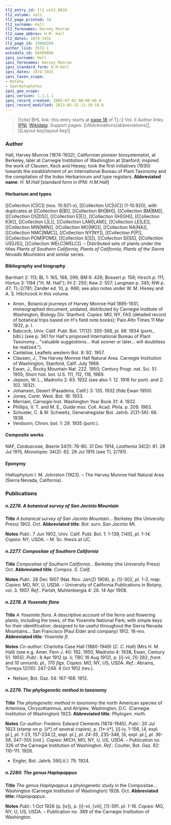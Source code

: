 ```yaml
---
tl2_entry_id: tl2_vol2_0028
tl2_volume: vol2
tl2_page_printed: 18
tl2_surname: Hall
tl2_forenames: Harvey Munroe
tl2_name_abbrev: H.M. Hall
tl2_dates: 1874-1932
tl2_page_id: 33068260
author_lsid: 3572-1
wikidata_id: Q4499088
ipni_surname: Hall
ipni_forenames: Harvey Monroe
ipni_standard_form: H.M.Hall
ipni_dates: 1874-1932
ipni_taxon_scope: 
- Botany
- Spermatophytes
ipni_geo_scope: 
ipni_version: 1.1.1.1
ipni_record_created: 2003-07-02 00:00:00.0
ipni_record_modified: 2013-05-15 11:30:18.0
---
```


> [!cite] BHL link: this entry starts at [page 18](https://www.biodiversitylibrary.org/page/33068260) of TL-2 Vol. II
> Author links: [IPNI](https://www.ipni.org/a/3572-1), [Wikidata](https://www.wikidata.org/wiki/Q4499088). Support pages: [[Abbreviations|abbreviations]], [[Layout key|layout key]]

### Author

Hall, Harvey Munroe (1874-1932), Californian pioneer biosystematist, at Berkeley, later at Carnegie Institution of Washington at Stanford; inspired the work of Clausen, Keck and Hiesey; took the first initiatives (1930) towards the establishment of an International Bureau of Plant Taxonomy and the compilation of the Index Herbariorum and type registers. 
**Abbreviated name**: *H. M.Hall* \[standard form in IPNI: *H.M.Hall*\]

#### Herbarium and types

[[Collection IC|IC]] (nos. 10.921-x), [[Collection UC|UC]] (1-10.920), with duplicates at [[Collection B|B]], [[Collection BH|BH]], [[Collection BM|BM]], [[Collection DS|DS]], [[Collection E|E]], [[Collection GH|GH]], [[Collection K|K]], [[Collection L|L]], [[Collection LAM|LAM]], [[Collection LE|LE]], [[Collection MIN|MIN]], [[Collection MO|MO]], [[Collection NA|NA]], [[Collection NMC|NMC]], [[Collection NY|NY]], [[Collection P|P]], [[Collection POM|POM]], [[Collection S|S]], [[Collection SI|SI]], [[Collection US|US]], [[Collection WELC|WELC]]. – Distributed sets of plants under the titles *Plants of Southern California, Plants of California, Plants of the Sierra Nevada Mountains* and similar series.

#### Bibliography and biography

Barnhart 2: 113; BL 1: 165, 168, 299; BM 6: 426; Bossert p. 159; Hirsch p. 111; Hortus 3: 1194 ("H. M. Hall"); IH 2: 250; Kew 2: 557; Langman p. 345; NW p. 47; TL-2/781; Zander ed. 10, p. 666; see also notes under W. M. Hiesey and A. S. Hitchcock in this volume.
- Anon., Botanical journeys of Harvey Monroe Hall 1895-1931, mimeographed document, undated, distributed by Carnegie Institute of Washington, Biology Div. Stanford. *Copies*: MO, NY, FAS (detailed record of botanical trips based on H's field note books); Palo Alto Times 11 Mar 1932, p. I.
- Babcock, Univ. Calif. Publ. Bot. 17(12): 355-368, *pl. 66.* 1934 (portr., bibl.) (see p. 361 for Hall's proposed International Bureau of Plant Taxonomy... "valuable suggestions... that sooner or later... will doubtless be realized.").
- Cantelow, Leaflets western Bot. 8: 92. 1957.
- Clausen, J., The Harvey Monroe Hall Natural Area. Carnegie Institution of Washington, Stanford, Calif. July 1969.
- Ewan, J., Rocky Mountain Nat. 222. 1950; Century Progr. nat. Sci. 51. 1955; Short hist. bot. U.S. 111, 112, 118, 1969.
- Jepson, W. L., Madroño 2: 63. 1932 (see also 1: 12. 1916 for portr. and 2: 102. 1932).
- Johansen, Desert (Pasadena, Calif.) 3: 135. 1932 (fide Ewan 1950).
- Jones, Contr. West. Bot. 18: 1933.
- Merriam, Carnegie Inst. Washington Year Book 31: 4. 1932.
- Phillips, V. T. and M. E., Guide mss. Coll. Acad. Phila. p. 209. 1963.
- Schuster, C. & W. Schweitz, Generalregister Bot. Jahrb. 2(31-56): 66. 1938.
- Verdoorn, Chron. bot. 1: 29. 1935 (portr.).

#### Composite works

NAF, *Carduaceae, Baeria* 34(1): 76-80. 31 Dec 1914, *Lasthenia* 34(2): 81. 28 Jul 1915, *Monolopia*: 34(2): 82. 28 Jul 1915 (see TL 2/781).

#### Eponymy

*Halliophytum* I. M. Johnston (1923). – The Harvey Munroe Hall Natural Area (Sierra Nevada, California).

### Publications

##### n.2276. A botanical survey of San Jacinto Mountain

**Title**
*A botanical survey of San Jacinto Mountain*... Berkeley (the University Press) 1902. Oct.
**Abbreviated title**: *Bot. surv. San Jacinto Mt.*

**Notes**
*Publ*.: 7 Jun 1902, Univ. Calif. Publ. Bot. 1: 1-139, \[140\], *pl. 1-14. Copies*: NY, USDA. – M. Sc. thesis at UC.

##### n.2277. Compositae of Southern California

**Title**
*Compositae of Southern California*... Berkeley (the University Press) Oct.
**Abbreviated title**: *Compos. S. Calif.*

**Notes**
*Publ*.: 28 Dec 1907 (Nat. Nov. Jan(2) 1908), p. \[1\]-302, *pl. 1-3*, map. *Copies*: MO, NY, U, USDA. – University of California Publications in Botany, vol. 3. 1907.
*Ref*.: Parish, Muhlenbergia 4: 26. 14 Apr 1908.

##### n.2278. A Yosemite flora

**Title**
*A Yosemite flora*. A descriptive account of the ferns and flowering plants, including the trees, of the Yosemite National Park; with simple keys for their identification; designed to be useful throughout the Sierra Nevada Mountains... San Francisco (Paul Elder and company) 1912. 16-mo.
**Abbreviated title**: *Yosemite fl.*

**Notes**
*Co-author*: Charlotta Case Hall (1880-1949) (*C. C. Hall*) (Mrs H. M. Hall) (see e.g. Amer. Fern J. 40: 192. 1950, Madroño 4: 1938, Ewan, Century 51. 1955).
*Publ*.: 8 Apr 1912 (p. ii; TBC 16 Aug 1912), p. \[i\]-vii, \[1\]-282, *front*. and *10* unnumb. *pl., 170 figs. Copies*: MO, NY, US, USDA.
*Ref*.: Abrams, Torreya 12(10): 247-248. 4 Oct 1912 (rev.).
- Nelson, Bot. Gaz. 54: 167-168. 1912.

##### n.2279. The phylogenetic method in taxonomy

**Title**
*The phylogenetic method in taxonomy* the north American species of Artemisia, Chrysothamnus, and Atriplex. Washington, D.C. (Carnegie Institution of Washington) 1923.
**Abbreviated title**: *Phylogen. meth.*

**Notes**
*Co-author*: Frederic Edward Clements (1874-1945).
*Publ*.: 20 Jul 1923 (stamp on p. \[ii\*\] of several copies), p. \[1\*-ii\*\], \[i\]-iv, 1-156, \[4, expl. pl.\], *pl. 1-23*, 157-234 \[2, expl. pl.\], *pl. 24-35*, 235-346, \[6, expl. pl.\], *pl. 36-58*, 347-355 \[ind.\].
*Copies*: MICH, MO, NY, U, US, USDA. – Publication no. 326 of the Carnegie Institution of Washington.
*Ref*.: Coulter, Bot. Gaz. 82: 110-111. 1926.
- Engler, Bot. Jahrb. 59(Lit.): 79. 1924.

##### n.2280. The genus Haplopappus

**Title**
*The genus Haplopappus* a phylogenetic study in the Compositae... Washington (Carnegie Institution of Washington) 1928. Oct.
**Abbreviated title**: *Haplopappus*.

**Notes**
*Publ*.: 1 Oct 1928 (p. \[iv\]), p. \[i\]-vii, \[viii\], \[1\]-391. *pl. 1-16. Copies*: MO, NY, U, US, USDA. – Publication no. 389 of the Carnegie Institution of Washington.

